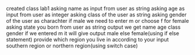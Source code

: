 created class lab1
asking name as input from user as string
asking age as input from user as integer
asking class of the user as string
asking gender of the user as charachter if male we need to enter m or choose f for female
asking state you born from user as string
output
we get name 
age
class
gender if we entered m it will give output male else female(using if else statement)
provide which region you live in according to your input southern region or northern region(using switch case)